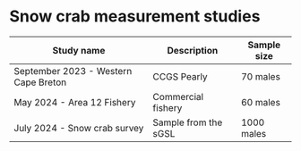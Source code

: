 # Snow crab measurement studies

| Study name                           | Description                    | Sample size   |
| ------------------------------------ | ------------------------------ | ------------- |
| September 2023 - Western Cape Breton | CCGS Pearly                    | 70 males      |
| May 2024 - Area 12 Fishery           | Commercial fishery             | 60 males      |
| July 2024 - Snow crab survey         | Sample from the sGSL           | 1000 males    |
